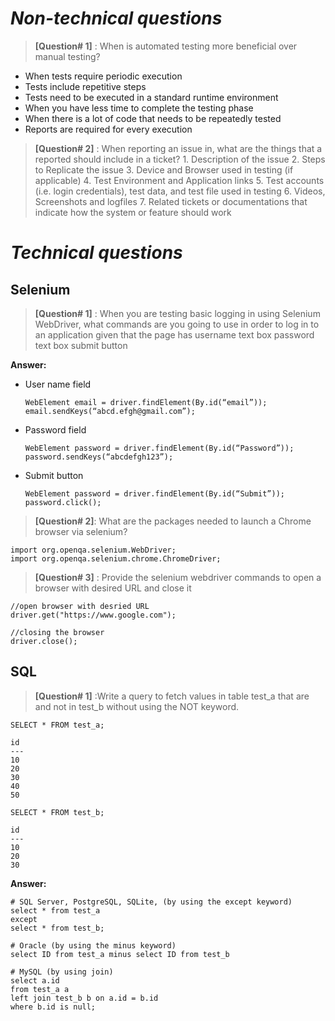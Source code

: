 
# _Non-technical questions_
> __[Question# 1]__ : When is automated testing more beneficial over manual testing?
* When tests require periodic execution
* Tests include repetitive steps
* Tests need to be executed in a standard runtime environment
* When you have less time to complete the testing phase
* When there is a lot of code that needs to be repeatedly tested
* Reports are required for every execution  
> __[Question# 2]__ : When reporting an issue in, what are the things that a reported should include in a ticket?
    1. Description of the issue
    2. Steps to Replicate the issue
    3. Device and Browser used in testing (if applicable)
    4. Test Environment and Application links
    5. Test accounts (i.e. login credentials), test data, and test file used in testing
    6. Videos, Screenshots and logfiles
    7. Related tickets or documentations that indicate how the system or feature should work 



# _Technical questions_
## __Selenium__
> __[Question# 1]__ : When you are testing basic logging in using Selenium WebDriver, what commands are you going to use in order to log in to an application given that the page has 
    username text box
    password text box 
    submit button

__Answer:__
* User name field

    `
    WebElement email = driver.findElement(By.id(“email”));
    email.sendKeys(“abcd.efgh@gmail.com”);
    `
* Password field

    `
	WebElement password = driver.findElement(By.id(“Password”));
	password.sendKeys(“abcdefgh123”);
    `
* Submit button

    `
	WebElement password = driver.findElement(By.id(“Submit”));
	password.click();
    `

> __[Question# 2]__: What are the packages needed to launch a Chrome browser via selenium?
```
import org.openqa.selenium.WebDriver;
import org.openqa.selenium.chrome.ChromeDriver;
```

> __[Question# 3]__ : Provide the selenium webdriver commands to open a browser with desired URL and close it
```
//open browser with desried URL
driver.get("https://www.google.com");

//closing the browser
driver.close();
```

## __SQL__
> __[Question# 1]__ :Write a query to fetch values in table test_a that are and not in test_b without using the NOT keyword.

```
SELECT * FROM test_a;

id
---
10
20
30
40
50
```



```
SELECT * FROM test_b;

id
---
10
20
30
```

__Answer:__
```
# SQL Server, PostgreSQL, SQLite, (by using the except keyword)
select * from test_a
except
select * from test_b;

# Oracle (by using the minus keyword)
select ID from test_a minus select ID from test_b

# MySQL (by using join)
select a.id
from test_a a
left join test_b b on a.id = b.id
where b.id is null;
```        